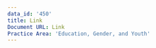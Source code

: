 ```yaml
---
data_id: '450'
title: Link
Document URL: Link
Practice Area: 'Education, Gender, and Youth'
---
```

